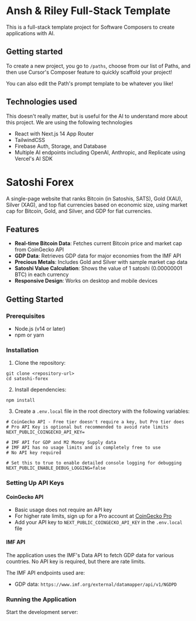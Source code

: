 # Ansh & Riley Full-Stack Template

This is a full-stack template project for Software Composers to create  applications with AI.

## Getting started
To create a new project, you go to `/paths`, choose from our list of Paths, and then use Cursor's Composer feature to quickly scaffold your project!

You can also edit the Path's prompt template to be whatever you like!

## Technologies used
This doesn't really matter, but is useful for the AI to understand more about this project. We are using the following technologies
- React with Next.js 14 App Router
- TailwindCSS
- Firebase Auth, Storage, and Database
- Multiple AI endpoints including OpenAI, Anthropic, and Replicate using Vercel's AI SDK

# Satoshi Forex

A single-page website that ranks Bitcoin (in Satoshis, SATS), Gold (XAU), Silver (XAG), and top fiat currencies based on economic size, using market cap for Bitcoin, Gold, and Silver, and GDP for fiat currencies.

## Features

- **Real-time Bitcoin Data**: Fetches current Bitcoin price and market cap from CoinGecko API
- **GDP Data**: Retrieves GDP data for major economies from the IMF API
- **Precious Metals**: Includes Gold and Silver with sample market cap data
- **Satoshi Value Calculation**: Shows the value of 1 satoshi (0.00000001 BTC) in each currency
- **Responsive Design**: Works on desktop and mobile devices

## Getting Started

### Prerequisites

- Node.js (v14 or later)
- npm or yarn

### Installation

1. Clone the repository:
```
git clone <repository-url>
cd satoshi-forex
```

2. Install dependencies:
```
npm install
```

3. Create a `.env.local` file in the root directory with the following variables:
```
# CoinGecko API - Free tier doesn't require a key, but Pro tier does
# Pro API Key is optional but recommended to avoid rate limits
NEXT_PUBLIC_COINGECKO_API_KEY=

# IMF API for GDP and M2 Money Supply data
# IMF API has no usage limits and is completely free to use
# No API key required

# Set this to true to enable detailed console logging for debugging
NEXT_PUBLIC_ENABLE_DEBUG_LOGGING=false
```

### Setting Up API Keys

#### CoinGecko API
- Basic usage does not require an API key
- For higher rate limits, sign up for a Pro account at [CoinGecko Pro](https://www.coingecko.com/en/api/pricing)
- Add your API key to `NEXT_PUBLIC_COINGECKO_API_KEY` in the `.env.local` file

#### IMF API
The application uses the IMF's Data API to fetch GDP data for various countries. No API key is required, but there are rate limits.

The IMF API endpoints used are:
- GDP data: `https://www.imf.org/external/datamapper/api/v1/NGDPD`

### Running the Application

Start the development server:
```